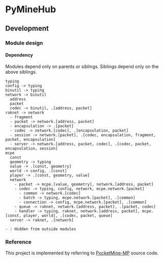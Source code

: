 # PyMineHub

## Development

### Module design

#### Dependency

Modules depend only on parents or siblings. Siblings depend only on the above siblings.

```
typing
config -> typing
binutil -> typing
network -> binutil
  address
  packet
  codec -> binutil, .[address, packet]
raknet -> network
  - fragment
  - packet -> network.[address, packet]
  - encapsulation -> .[packet]
  - codec -> network.[codec], .[encapsulation, packet]
  - session -> network.[packet], .[codec, encapsulation, fragment, packet, encapsulation]
  - server -> network.[address, packet, codec], .[codec, packet, encapsulation, session]
mcpe
  const
  geometry -> typing
  value -> .[const, geometry]
  world -> config, .[const]
  player -> .[const, geometry, value]
  network
    - packet -> mcpe.[value, geometry], network.[address, packet]
    - codec -> typing, config, network, mcpe.network.[packet]
      - common -> network.[codec]
      - batch -> typing, mcpe.network.[packet], .[common]
      - connection -> config, mcpe.network.[packet], .[common]
    - queue -> raknet, network.[address, packet], .[packet, codec]
    - handler -> typing, raknet, network.[address, packet], mcpe.[const, player, world], .[codec, packet, queue]
  server -> raknet, .[network]

- : Hidden from outside modules
```

### Reference

This project is implemented by referring to [PocketMine-MP](https://github.com/pmmp/PocketMine-MP) source code.
